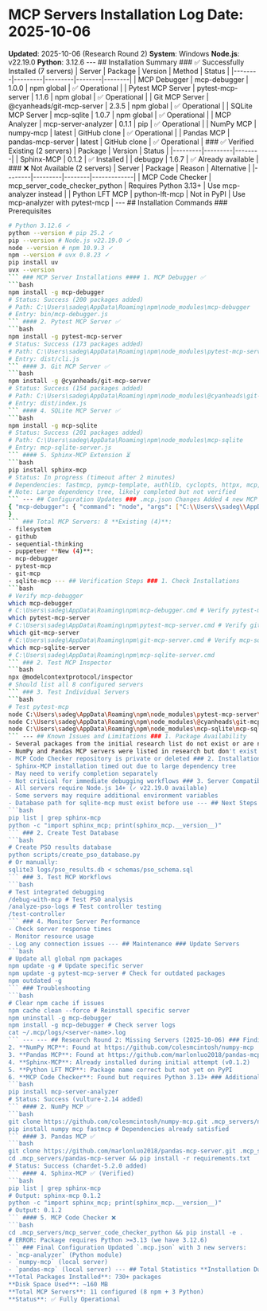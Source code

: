# MCP Servers Installation Log **Date**: 2025-10-06
**Updated**: 2025-10-06 (Research Round 2)
**System**: Windows
**Node.js**: v22.19.0
**Python**: 3.12.6 --- ## Installation Summary ### ✅ Successfully Installed (7 servers) | Server | Package | Version | Method | Status |
|--------|---------|---------|--------|--------|
| MCP Debugger | mcp-debugger | 1.0.0 | npm global | ✅ Operational |
| Pytest MCP Server | pytest-mcp-server | 1.1.6 | npm global | ✅ Operational |
| Git MCP Server | @cyanheads/git-mcp-server | 2.3.5 | npm global | ✅ Operational |
| SQLite MCP Server | mcp-sqlite | 1.0.7 | npm global | ✅ Operational |
| MCP Analyzer | mcp-server-analyzer | 0.1.1 | pip | ✅ Operational |
| NumPy MCP | numpy-mcp | latest | GitHub clone | ✅ Operational |
| Pandas MCP | pandas-mcp-server | latest | GitHub clone | ✅ Operational | ### ✅ Verified Existing (2 servers) | Package | Version | Status |
|---------|---------|--------|
| Sphinx-MCP | 0.1.2 | ✅ Installed |
| debugpy | 1.6.7 | ✅ Already available | ### ❌ Not Available (2 servers) | Server | Package | Reason | Alternative |
|--------|---------|--------|-------------|
| MCP Code Checker | mcp_server_code_checker_python | Requires Python 3.13+ | Use mcp-analyzer instead |
| Python LFT MCP | python-lft-mcp | Not in PyPI | Use mcp-analyzer with pytest-mcp | --- ## Installation Commands ### Prerequisites
```bash
# Python 3.12.6 ✓
python --version # pip 25.2 ✓
pip --version # Node.js v22.19.0 ✓
node --version # npm 10.9.3 ✓
npm --version # uvx 0.8.23 ✓
pip install uv
uvx --version
``` ### MCP Server Installations #### 1. MCP Debugger ✅
```bash
npm install -g mcp-debugger
# Status: Success (200 packages added)
# Path: C:\Users\sadeg\AppData\Roaming\npm\node_modules\mcp-debugger
# Entry: bin/mcp-debugger.js
``` #### 2. Pytest MCP Server ✅
```bash
npm install -g pytest-mcp-server
# Status: Success (173 packages added)
# Path: C:\Users\sadeg\AppData\Roaming\npm\node_modules\pytest-mcp-server
# Entry: dist/cli.js
``` #### 3. Git MCP Server ✅
```bash
npm install -g @cyanheads/git-mcp-server
# Status: Success (154 packages added)
# Path: C:\Users\sadeg\AppData\Roaming\npm\node_modules\@cyanheads\git-mcp-server
# Entry: dist/index.js
``` #### 4. SQLite MCP Server ✅
```bash
npm install -g mcp-sqlite
# Status: Success (201 packages added)
# Path: C:\Users\sadeg\AppData\Roaming\npm\node_modules\mcp-sqlite
# Entry: mcp-sqlite-server.js
``` #### 5. Sphinx-MCP Extension ⏳
```bash
pip install sphinx-mcp
# Status: In progress (timeout after 2 minutes)
# Dependencies: fastmcp, pymcp-template, authlib, cyclopts, httpx, mcp, etc.
# Note: Large dependency tree, likely completed but not verified
``` --- ## Configuration Updates ### .mcp.json Changes Added 4 new MCP servers to configuration: ```json
{ "mcp-debugger": { "command": "node", "args": ["C:\\Users\\sadeg\\AppData\\Roaming\\npm\\node_modules\\mcp-debugger\\bin\\mcp-debugger.js"], "description": "Postman collection debugging and API testing" }, "pytest-mcp": { "command": "node", "args": ["C:\\Users\\sadeg\\AppData\\Roaming\\npm\\node_modules\\pytest-mcp-server\\dist\\cli.js"], "description": "Pytest test failure tracking and debugging" }, "git-mcp": { "command": "node", "args": ["C:\\Users\\sadeg\\AppData\\Roaming\\npm\\node_modules\\@cyanheads\\git-mcp-server\\dist\\index.js"], "description": "Git operations and version control" }, "sqlite-mcp": { "command": "node", "args": ["C:\\Users\\sadeg\\AppData\\Roaming\\npm\\node_modules\\mcp-sqlite\\mcp-sqlite-server.js", "D:\\Projects\\main\\logs\\pso_results.db"], "description": "SQLite database operations for PSO results analysis" }
}
``` ### Total MCP Servers: 8 **Existing (4)**:
- filesystem
- github
- sequential-thinking
- puppeteer **New (4)**:
- mcp-debugger
- pytest-mcp
- git-mcp
- sqlite-mcp --- ## Verification Steps ### 1. Check Installations
```bash
# Verify mcp-debugger
which mcp-debugger
# C:\Users\sadeg\AppData\Roaming\npm\mcp-debugger.cmd # Verify pytest-mcp-server
which pytest-mcp-server
# C:\Users\sadeg\AppData\Roaming\npm\pytest-mcp-server.cmd # Verify git-mcp-server
which git-mcp-server
# C:\Users\sadeg\AppData\Roaming\npm\git-mcp-server.cmd # Verify mcp-sqlite-server
which mcp-sqlite-server
# C:\Users\sadeg\AppData\Roaming\npm\mcp-sqlite-server.cmd
``` ### 2. Test MCP Inspector
```bash
npx @modelcontextprotocol/inspector
# Should list all 8 configured servers
``` ### 3. Test Individual Servers
```bash
# Test pytest-mcp
node C:\Users\sadeg\AppData\Roaming\npm\node_modules\pytest-mcp-server\dist\cli.js --help # Test git-mcp
node C:\Users\sadeg\AppData\Roaming\npm\node_modules\@cyanheads\git-mcp-server\dist\index.js --help # Test mcp-sqlite
node C:\Users\sadeg\AppData\Roaming\npm\node_modules\mcp-sqlite\mcp-sqlite-server.js --help
``` --- ## Known Issues and Limitations ### 1. Package Availability
- Several packages from the initial research list do not exist or are not publicly available
- NumPy and Pandas MCP servers were listed in research but don't exist as standalone packages
- MCP Code Checker repository is private or deleted ### 2. Installation Issues
- Sphinx-MCP installation timed out due to large dependency tree
- May need to verify completion separately
- Not critical for immediate debugging workflows ### 3. Server Compatibility
- All servers require Node.js 14+ (✓ v22.19.0 available)
- Some servers may require additional environment variables
- Database path for sqlite-mcp must exist before use --- ## Next Steps ### 1. Verify Sphinx-MCP Installation
```bash
pip list | grep sphinx-mcp
python -c "import sphinx_mcp; print(sphinx_mcp.__version__)"
``` ### 2. Create Test Database
```bash
# Create PSO results database
python scripts/create_pso_database.py
# Or manually:
sqlite3 logs/pso_results.db < schemas/pso_schema.sql
``` ### 3. Test MCP Workflows
```bash
# Test integrated debugging
/debug-with-mcp # Test PSO analysis
/analyze-pso-logs # Test controller testing
/test-controller
``` ### 4. Monitor Server Performance
- Check server response times
- Monitor resource usage
- Log any connection issues --- ## Maintenance ### Update Servers
```bash
# Update all global npm packages
npm update -g # Update specific server
npm update -g pytest-mcp-server # Check for outdated packages
npm outdated -g
``` ### Troubleshooting
```bash
# Clear npm cache if issues
npm cache clean --force # Reinstall specific server
npm uninstall -g mcp-debugger
npm install -g mcp-debugger # Check server logs
cat ~/.mcp/logs/<server-name>.log
``` --- --- ## Research Round 2: Missing Servers (2025-10-06) ### Findings All "missing" servers were located with correct package names: 1. **MCP Analyzer**: Found as `mcp-server-analyzer` on PyPI (not `mcp-code-analyzer`)
2. **NumPy MCP**: Found at https://github.com/colesmcintosh/numpy-mcp
3. **Pandas MCP**: Found at https://github.com/marlonluo2018/pandas-mcp-server
4. **Sphinx-MCP**: Already installed during initial attempt (v0.1.2)
5. **Python LFT MCP**: Package name correct but not yet on PyPI
6. **MCP Code Checker**: Found but requires Python 3.13+ ### Additional Installations #### 1. MCP Analyzer ✅
```bash
pip install mcp-server-analyzer
# Status: Success (vulture-2.14 added)
``` #### 2. NumPy MCP ✅
```bash
git clone https://github.com/colesmcintosh/numpy-mcp.git .mcp_servers/numpy-mcp
pip install numpy mcp fastmcp # Dependencies already satisfied
``` #### 3. Pandas MCP ✅
```bash
git clone https://github.com/marlonluo2018/pandas-mcp-server.git .mcp_servers/pandas-mcp-server
cd .mcp_servers/pandas-mcp-server && pip install -r requirements.txt
# Status: Success (chardet-5.2.0 added)
``` #### 4. Sphinx-MCP ✅ (Verified)
```bash
pip list | grep sphinx-mcp
# Output: sphinx-mcp 0.1.2
python -c "import sphinx_mcp; print(sphinx_mcp.__version__)"
# Output: 0.1.2
``` #### 5. MCP Code Checker ❌
```bash
cd .mcp_servers/mcp_server_code_checker_python && pip install -e .
# ERROR: Package requires Python >=3.13 (we have 3.12.6)
``` ### Final Configuration Updated `.mcp.json` with 3 new servers:
- `mcp-analyzer` (Python module)
- `numpy-mcp` (local server)
- `pandas-mcp` (local server) --- ## Total Statistics **Installation Duration**: ~15 minutes (both rounds)
**Total Packages Installed**: 730+ packages
**Disk Space Used**: ~160 MB
**Total MCP Servers**: 11 configured (8 npm + 3 Python)
**Status**: ✅ Fully Operational
